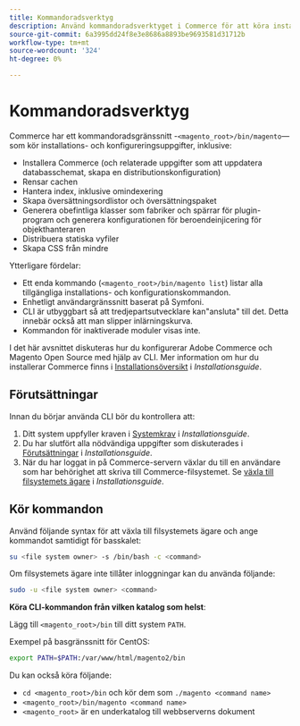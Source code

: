 ```yaml
---
title: Kommandoradsverktyg
description: Använd kommandoradsverktyget i Commerce för att köra installations- och konfigureringsuppgifter.
source-git-commit: 6a3995dd24f8e3e8686a8893be9693581d31712b
workflow-type: tm+mt
source-wordcount: '324'
ht-degree: 0%

---
```



# Kommandoradsverktyg

Commerce har ett kommandoradsgränssnitt -`<magento_root>/bin/magento`—som kör installations- och konfigureringsuppgifter, inklusive:

- Installera Commerce (och relaterade uppgifter som att uppdatera databasschemat, skapa en distributionskonfiguration)
- Rensar cachen
- Hantera index, inklusive omindexering
- Skapa översättningsordlistor och översättningspaket
- Generera obefintliga klasser som fabriker och spärrar för plugin-program och generera konfigurationen för beroendeinjicering för objekthanteraren
- Distribuera statiska vyfiler
- Skapa CSS från mindre

Ytterligare fördelar:

- Ett enda kommando (`<magento_root>/bin/magento list`) listar alla tillgängliga installations- och konfigurationskommandon.
- Enhetligt användargränssnitt baserat på Symfoni.
- CLI är utbyggbart så att tredjepartsutvecklare kan&quot;ansluta&quot; till det. Detta innebär också att man slipper inlärningskurva.
- Kommandon för inaktiverade moduler visas inte.

I det här avsnittet diskuteras hur du konfigurerar Adobe Commerce och Magento Open Source med hjälp av CLI. Mer information om hur du installerar Commerce finns i [Installationsöversikt](https://devdocs.magento.com/guides/2.4/install-gde/bk-install-guide.html) i _Installationsguide_.

## Förutsättningar

Innan du börjar använda CLI bör du kontrollera att:

1. Ditt system uppfyller kraven i [Systemkrav](https://devdocs.magento.com/guides/v2.4/install-gde/system-requirements.html) i _Installationsguide_.
1. Du har slutfört alla nödvändiga uppgifter som diskuterades i [Förutsättningar](https://devdocs.magento.com/guides/v2.4/install-gde/prereq/prereq-overview.html) i _Installationsguide_.
1. När du har loggat in på Commerce-servern växlar du till en användare som har behörighet att skriva till Commerce-filsystemet. Se [växla till filsystemets ägare](https://devdocs.magento.com/guides/v2.4/install-gde/prereq/file-sys-perms-over.html) i _Installationsguide_.

## Kör kommandon

Använd följande syntax för att växla till filsystemets ägare och ange kommandot samtidigt för basskalet:

```bash
su <file system owner> -s /bin/bash -c <command>
```

Om filsystemets ägare inte tillåter inloggningar kan du använda följande:

```bash
sudo -u <file system owner> <command>
```

**Köra CLI-kommandon från vilken katalog som helst**:

Lägg till `<magento_root>/bin` till ditt system `PATH`.

Exempel på basgränssnitt för CentOS:

```bash
export PATH=$PATH:/var/www/html/magento2/bin
```

Du kan också köra följande:

- `cd <magento_root>/bin` och kör dem som `./magento <command name>`
- `<magento_root>/bin/magento <command name>`
- `<magento_root>` är en underkatalog till webbserverns dokument

